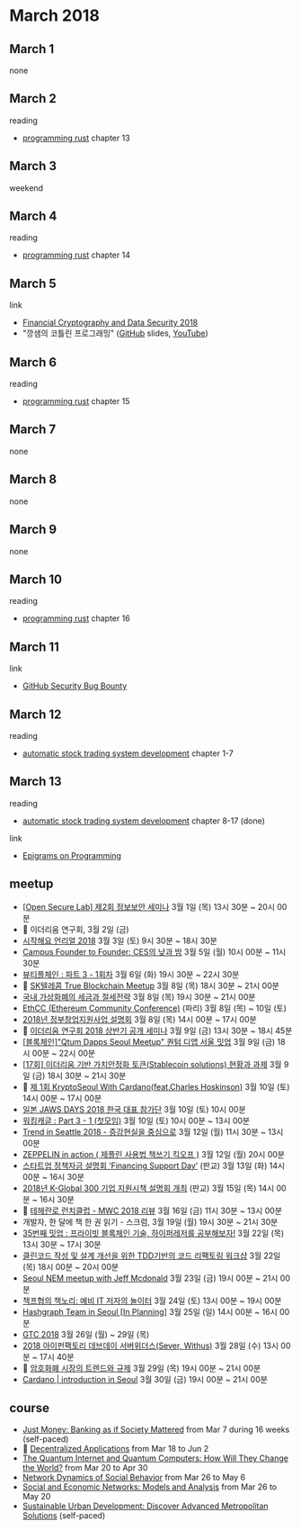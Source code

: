 # March 2018

## March 1

none

## March 2

reading
* [programming rust][programming_rust] chapter 13

[programming_rust]: ../reading/programming_rust.md

## March 3

weekend

## March 4

reading
* [programming rust][programming_rust] chapter 14

## March 5

link
* [Financial Cryptography and Data Security 2018][financial_cryptography_2018]
* "깡샘의 코틀린 프로그래밍" ([GitHub][kkangs_kotlin_programming_github] slides,
  [YouTube][kkangs_kotlin_programming_youtube])

[financial_cryptography_2018]: https://fc18.ifca.ai/
[kkangs_kotlin_programming_github]: https://github.com/kkangseongyun/kkangs_kotlin
[kkangs_kotlin_programming_youtube]: https://www.youtube.com/playlist?list=PLdc5qO8vHAtb_F-7UN3flmow7kyvYmMtR

## March 6

reading
* [programming rust][programming_rust] chapter 15

## March 7

none

## March 8

none

## March 9

none

## March 10

reading
* [programming rust][programming_rust] chapter 16

## March 11

link
* [GitHub Security Bug Bounty][github_security_bug_bounty]

[github_security_bug_bounty]: https://bounty.github.com/

## March 12

reading
* [automatic stock trading system development][automatic_stock_trading_system_development] chapter 1-7

[automatic_stock_trading_system_development]: ../reading/automatic_stock_trading_system_development.md

## March 13

reading
* [automatic stock trading system development][automatic_stock_trading_system_development] chapter 8-17 (done)

link
* [Epigrams on Programming][epigrams_on_programming]

[epigrams_on_programming]: http://pu.inf.uni-tuebingen.de/users/klaeren/epigrams.html

## meetup

* [[Open Secure Lab] 제2회 정보보안 세미나](https://onoffmix.com/event/128264) 3월 1일 (목) 13시 30분 ~ 20시 00분
* :paw_prints: 이더리움 연구회, 3월 2일 (금)
* [시작해요 언리얼 2018](http://start.unrealsummit.co.kr/) 3월 3일 (토) 9시 30분 ~ 18시 30분
* [Campus Founder to Founder: CES의 낮과 밤](https://gfepublic.secure.force.com/events/EventTrackRegistrationForm?id=a2hf1000000Qj2H) 3월 5일 (월) 10시 00분 ~ 11시 30분
* [뷰티플체인 : 파트 3 - 1회차](https://www.facebook.com/events/250219008850844/) 3월 6일 (화) 19시 30분 ~ 22시 30분
* :paw_prints: [SK텔레콤 True Blockchain Meetup](https://onoffmix.com/event/129231) 3월 8일 (목) 18시 30분 ~ 21시 00분
* [국내 가상화폐의 세금과 절세전략](https://onoffmix.com/event/129321) 3월 8일 (목) 19시 30분 ~ 21시 00분
* [EthCC (Ethereum Community Conference)](https://ethcc.io/) (파리) 3월 8일 (목) ~ 10일 (토)
* [2018년 정부창업지원사업 설명회](https://onoffmix.com/event/128434) 3월 8일 (목) 14시 00분 ~ 17시 00분
* :microphone: [이더리움 연구회 2018 상반기 공개 세미나](http://wisefree.tistory.com/496) 3월 9일 (금) 13시 30분 ~ 18시 45분
* [[블록체인]"Qtum Dapps Seoul Meetup" 퀀텀 디앱 서울 밋업](https://onoffmix.com/event/129665) 3월 9일 (금) 18시 00분 ~ 22시 00분
* [[17회] 이더리움 기반 가치안정화 토큰(Stablecoin solutions) 현황과 과제](https://www.meetup.com/Seoul-Ethereum-Meetup/events/247724795/) 3월 9일 (금) 18시 30분 ~ 21시 30분
* :paw_prints: [제 1회 KryptoSeoul With Cardano(feat.Charles Hoskinson)](https://www.meetup.com/KryptoSeoul-Meetup-in-Seoul/events/248243747/) 3월 10일 (토) 14시 00분 ~ 17시 00분
* [일본 JAWS DAYS 2018 한국 대표 참가단](https://www.meetup.com/awskrug/events/246668291/) 3월 10일 (토) 10시 00분
* [워킹캐글 : Part 3 - 1 (첫모임)](https://www) 3월 10일 (토) 10시 00분 ~ 13시 00분
* [Trend in Seattle 2018 - 증강현실을 중심으로](https://docs.google.com/forms/d/e/1FAIpQLSesq2D-vXn4qJn7UpvO8C_JV34P6zoUKvCPNThLLRfj39Gltw/viewform) 3월 12일 (월) 11시 30분 ~ 13시 00분
* [ZEPPELIN in action ( 제플린 사용법 책쓰기 킥오프 )](https://www.facebook.com/events/962579260563869/) 3월 12일 (월) 20시 00분
* [스타트업 정책자금 설명회 ‘Financing Support Day’](https://onoffmix.com/event/129383) (판교) 3월 13일 (화) 14시 00분 ~ 16시 30분
* [2018년 K-Global 300 기업 지원시책 설명회 개최](https://onoffmix.com/event/129400) (판교) 3월 15일 (목) 14시 00분 ~ 16시 30분
* :paw_prints: [테헤란로 런치클럽 - MWC 2018 리뷰](https://docs.google.com/forms/d/e/1FAIpQLSerT-XB6xFCCMswzgaN7T9qW1ZCa45kitAsUqmJQBF9IIzrIg/viewform) 3월 16일 (금) 11시 30분 ~ 13시 00분
* 개발자, 한 달에 책 한 권 읽기 - 스크럼, 3월 19일 (월) 19시 30분 ~ 21시 30분
* [35번째 밋업 : 프라이빗 블록체인 기술, 하이퍼레저를 공부해보자!](https://www.meetup.com/IBM-developerWorks-Meetup/events/248504124/) 3월 22일 (목) 13시 30분 ~ 17시 30분
* [클린코드 작성 및 설계 개선을 위한 TDD기반의 코드 리팩토링 워크샵](https://onoffmix.com/event/129410) 3월 22일 (목) 18시 00분 ~ 20시 00분
* [Seoul NEM meetup with Jeff Mcdonald](https://www.meetup.com/Kangnam-Crypto-Club/events/246478417) 3월 23일 (금) 19시 00분 ~ 21시 00분
* [책프협의 책노리: 예비 IT 저자의 놀이터](https://onoffmix.com/event/128510) 3월 24일 (토) 13시 00분 ~ 19시 00분
* [Hashgraph Team in Seoul [In Planning]](https://www.meetup.com/Hashgraph-Seoul-South-Korea/events/248166661/) 3월 25일 (일) 14시 00분 ~ 16시 00분
* [GTC 2018](https://www.nvidia.com/en-us/gtc/) 3월 26일 (월) ~ 29일 (목)
* [2018 아이펀팩토리 데브데이 서버위더스(Sever, Withus)](https://onoffmix.com/event/128950) 3월 28일 (수) 13시 00분 ~ 17시 40분
* :paw_prints: [암호화폐 시장의 트렌드와 규제](https://gfepublic.secure.force.com/events/EventTrackRegistrationForm?id=a2hf1000000QjSF) 3월 29일 (목) 19시 00분 ~ 21시 00분
* [Cardano | introduction in Seoul](https://www.meetup.com/Cardano-Fans-Meetup/events/247739138/) 3월 30일 (금) 19시 00분 ~ 21시 00분

## course

* [Just Money: Banking as if Society Mattered](https://www.edx.org/course/just-money-banking-if-society-mattered-mitx-11-405x-1) from Mar 7 during 16 weeks (self-paced)
* :paw_prints: [Decentralized Applications](https://www.theschool.ai/courses/decentralized-applications) from Mar 18 to Jun 2
* [The Quantum Internet and Quantum Computers: How Will They Change the World?](https://www.edx.org/course/quantum-internet-quantum-computers-how-delftx-qtm1x) from Mar 20 to Apr 30
* [Network Dynamics of Social Behavior](https://www.coursera.org/learn/networkdynamics/) from Mar 26 to May 6
* [Social and Economic Networks: Models and Analysis](https://www.coursera.org/learn/social-economic-networks) from Mar 26 to May 20
* [Sustainable Urban Development: Discover Advanced Metropolitan Solutions](https://www.edx.org/course/sustainable-urban-development) (self-paced)

